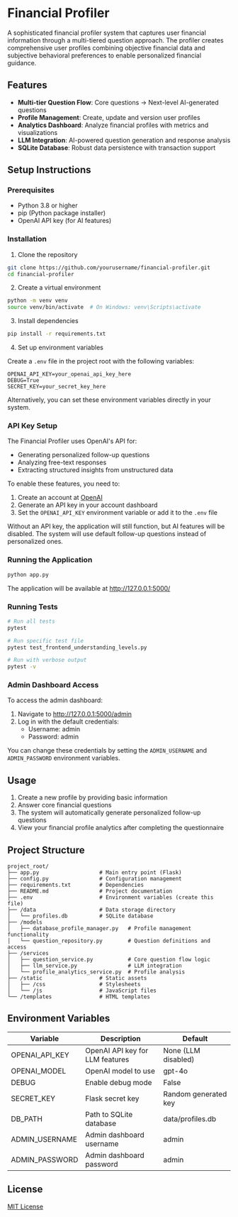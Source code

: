 # Financial Profiler

A sophisticated financial profiler system that captures user financial information through a multi-tiered question approach. The profiler creates comprehensive user profiles combining objective financial data and subjective behavioral preferences to enable personalized financial guidance.

## Features

- **Multi-tier Question Flow**: Core questions → Next-level AI-generated questions
- **Profile Management**: Create, update and version user profiles
- **Analytics Dashboard**: Analyze financial profiles with metrics and visualizations
- **LLM Integration**: AI-powered question generation and response analysis
- **SQLite Database**: Robust data persistence with transaction support

## Setup Instructions

### Prerequisites

- Python 3.8 or higher
- pip (Python package installer)
- OpenAI API key (for AI features)

### Installation

1. Clone the repository

```bash
git clone https://github.com/yourusername/financial-profiler.git
cd financial-profiler
```

2. Create a virtual environment

```bash
python -m venv venv
source venv/bin/activate  # On Windows: venv\Scripts\activate
```

3. Install dependencies

```bash
pip install -r requirements.txt
```

4. Set up environment variables

Create a `.env` file in the project root with the following variables:

```
OPENAI_API_KEY=your_openai_api_key_here
DEBUG=True
SECRET_KEY=your_secret_key_here
```

Alternatively, you can set these environment variables directly in your system.

### API Key Setup

The Financial Profiler uses OpenAI's API for:
- Generating personalized follow-up questions
- Analyzing free-text responses
- Extracting structured insights from unstructured data

To enable these features, you need to:

1. Create an account at [OpenAI](https://platform.openai.com/)
2. Generate an API key in your account dashboard
3. Set the `OPENAI_API_KEY` environment variable or add it to the `.env` file

Without an API key, the application will still function, but AI features will be disabled. The system will use default follow-up questions instead of personalized ones.

### Running the Application

```bash
python app.py
```

The application will be available at http://127.0.0.1:5000/

### Running Tests

```bash
# Run all tests
pytest

# Run specific test file
pytest test_frontend_understanding_levels.py

# Run with verbose output
pytest -v
```

### Admin Dashboard Access

To access the admin dashboard:
1. Navigate to http://127.0.0.1:5000/admin
2. Log in with the default credentials:
   - Username: admin
   - Password: admin

You can change these credentials by setting the `ADMIN_USERNAME` and `ADMIN_PASSWORD` environment variables.

## Usage

1. Create a new profile by providing basic information
2. Answer core financial questions
3. The system will automatically generate personalized follow-up questions
4. View your financial profile analytics after completing the questionnaire

## Project Structure

```
project_root/
├── app.py                   # Main entry point (Flask)
├── config.py                # Configuration management
├── requirements.txt         # Dependencies
├── README.md                # Project documentation
├── .env                     # Environment variables (create this file)
├── /data                    # Data storage directory
│   └── profiles.db          # SQLite database
├── /models
│   ├── database_profile_manager.py   # Profile management functionality
│   └── question_repository.py        # Question definitions and access
├── /services
│   ├── question_service.py           # Core question flow logic
│   ├── llm_service.py                # LLM integration
│   └── profile_analytics_service.py  # Profile analysis
├── /static                  # Static assets
│   ├── /css                 # Stylesheets
│   └── /js                  # JavaScript files
└── /templates               # HTML templates
```

## Environment Variables

| Variable | Description | Default |
|----------|-------------|---------|
| OPENAI_API_KEY | OpenAI API key for LLM features | None (LLM disabled) |
| OPENAI_MODEL | OpenAI model to use | gpt-4o |
| DEBUG | Enable debug mode | False |
| SECRET_KEY | Flask secret key | Random generated key |
| DB_PATH | Path to SQLite database | data/profiles.db |
| ADMIN_USERNAME | Admin dashboard username | admin |
| ADMIN_PASSWORD | Admin dashboard password | admin |

## License

[MIT License](LICENSE)